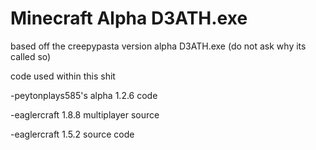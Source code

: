 # Minecraft Alpha D3ATH.exe
based off the creepypasta version alpha D3ATH.exe (do not ask why its called so)




code used within this shit



-peytonplays585's alpha 1.2.6 code

-eaglercraft 1.8.8 multiplayer source

-eaglercraft 1.5.2 source code 






